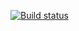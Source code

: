 [![Build status](https://ci.appveyor.com/api/projects/status/6xps7cmw7qh96p78?svg=true)](https://ci.appveyor.com/project/Gena800/netology-testmode)
